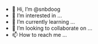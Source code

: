 - 👋 Hi, I’m @snbdoog
- 👀 I’m interested in ...
- 🌱 I’m currently learning ...
- 💞️ I’m looking to collaborate on ...
- 📫 How to reach me ...

<!---
snbdoog/snbdoog is a ✨ special ✨ repository because its `README.md` (this file) appears on your GitHub profile.
You can click the Preview link to take a look at your changes.
--->

